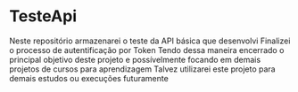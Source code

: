 # TesteApi
Neste repositório armazenarei o teste da API básica que desenvolvi
Finalizei o processo de autentificação por Token
Tendo dessa maneira encerrado o principal objetivo deste projeto e possívelmente focando em demais projetos de cursos para aprendizagem
Talvez utilizarei este projeto para demais estudos ou execuções futuramente
